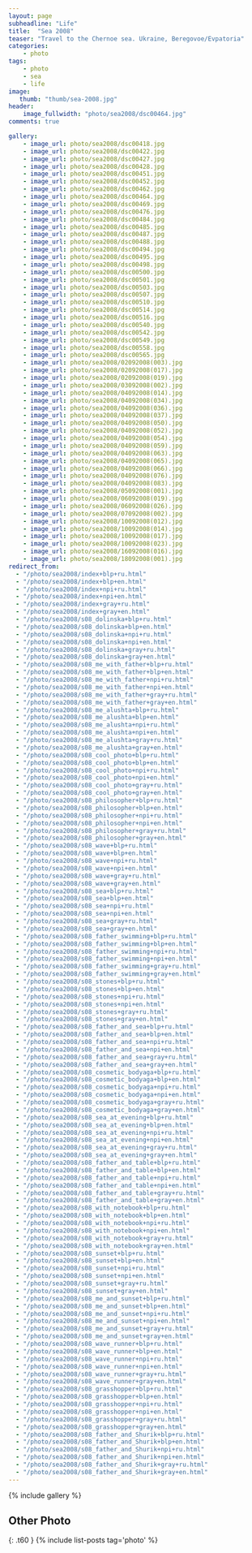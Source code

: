 ```yaml
---
layout: page
subheadline: "Life"
title:  "Sea 2008"
teaser: "Travel to the Chernoe sea. Ukraine, Beregovoe/Evpatoria"
categories:
    - photo
tags:
    - photo
    - sea
    - life
image:
   thumb: "thumb/sea-2008.jpg"
header:
    image_fullwidth: "photo/sea2008/dsc00464.jpg"
comments: true

gallery:
    - image_url: photo/sea2008/dsc00418.jpg
    - image_url: photo/sea2008/dsc00422.jpg
    - image_url: photo/sea2008/dsc00427.jpg
    - image_url: photo/sea2008/dsc00428.jpg
    - image_url: photo/sea2008/dsc00451.jpg
    - image_url: photo/sea2008/dsc00452.jpg
    - image_url: photo/sea2008/dsc00462.jpg
    - image_url: photo/sea2008/dsc00464.jpg
    - image_url: photo/sea2008/dsc00469.jpg
    - image_url: photo/sea2008/dsc00476.jpg
    - image_url: photo/sea2008/dsc00484.jpg
    - image_url: photo/sea2008/dsc00485.jpg
    - image_url: photo/sea2008/dsc00487.jpg
    - image_url: photo/sea2008/dsc00488.jpg
    - image_url: photo/sea2008/dsc00494.jpg
    - image_url: photo/sea2008/dsc00495.jpg
    - image_url: photo/sea2008/dsc00498.jpg
    - image_url: photo/sea2008/dsc00500.jpg
    - image_url: photo/sea2008/dsc00501.jpg
    - image_url: photo/sea2008/dsc00503.jpg
    - image_url: photo/sea2008/dsc00507.jpg
    - image_url: photo/sea2008/dsc00510.jpg
    - image_url: photo/sea2008/dsc00514.jpg
    - image_url: photo/sea2008/dsc00516.jpg
    - image_url: photo/sea2008/dsc00540.jpg
    - image_url: photo/sea2008/dsc00542.jpg
    - image_url: photo/sea2008/dsc00549.jpg
    - image_url: photo/sea2008/dsc00558.jpg
    - image_url: photo/sea2008/dsc00565.jpg
    - image_url: photo/sea2008/02092008(003).jpg
    - image_url: photo/sea2008/02092008(017).jpg
    - image_url: photo/sea2008/02092008(019).jpg
    - image_url: photo/sea2008/03092008(002).jpg
    - image_url: photo/sea2008/04092008(014).jpg
    - image_url: photo/sea2008/04092008(034).jpg
    - image_url: photo/sea2008/04092008(036).jpg
    - image_url: photo/sea2008/04092008(037).jpg
    - image_url: photo/sea2008/04092008(050).jpg
    - image_url: photo/sea2008/04092008(052).jpg
    - image_url: photo/sea2008/04092008(054).jpg
    - image_url: photo/sea2008/04092008(059).jpg
    - image_url: photo/sea2008/04092008(063).jpg
    - image_url: photo/sea2008/04092008(065).jpg
    - image_url: photo/sea2008/04092008(066).jpg
    - image_url: photo/sea2008/04092008(076).jpg
    - image_url: photo/sea2008/04092008(083).jpg
    - image_url: photo/sea2008/05092008(001).jpg
    - image_url: photo/sea2008/06092008(019).jpg
    - image_url: photo/sea2008/06092008(026).jpg
    - image_url: photo/sea2008/07092008(002).jpg
    - image_url: photo/sea2008/10092008(012).jpg
    - image_url: photo/sea2008/10092008(014).jpg
    - image_url: photo/sea2008/10092008(017).jpg
    - image_url: photo/sea2008/10092008(023).jpg
    - image_url: photo/sea2008/16092008(016).jpg
    - image_url: photo/sea2008/18092008(001).jpg
redirect_from:
  - "/photo/sea2008/index+blp+ru.html"
  - "/photo/sea2008/index+blp+en.html"
  - "/photo/sea2008/index+npi+ru.html"
  - "/photo/sea2008/index+npi+en.html"
  - "/photo/sea2008/index+gray+ru.html"
  - "/photo/sea2008/index+gray+en.html"
  - "/photo/sea2008/s08_dolinska+blp+ru.html"
  - "/photo/sea2008/s08_dolinska+blp+en.html"
  - "/photo/sea2008/s08_dolinska+npi+ru.html"
  - "/photo/sea2008/s08_dolinska+npi+en.html"
  - "/photo/sea2008/s08_dolinska+gray+ru.html"
  - "/photo/sea2008/s08_dolinska+gray+en.html"
  - "/photo/sea2008/s08_me_with_father+blp+ru.html"
  - "/photo/sea2008/s08_me_with_father+blp+en.html"
  - "/photo/sea2008/s08_me_with_father+npi+ru.html"
  - "/photo/sea2008/s08_me_with_father+npi+en.html"
  - "/photo/sea2008/s08_me_with_father+gray+ru.html"
  - "/photo/sea2008/s08_me_with_father+gray+en.html"
  - "/photo/sea2008/s08_me_alushta+blp+ru.html"
  - "/photo/sea2008/s08_me_alushta+blp+en.html"
  - "/photo/sea2008/s08_me_alushta+npi+ru.html"
  - "/photo/sea2008/s08_me_alushta+npi+en.html"
  - "/photo/sea2008/s08_me_alushta+gray+ru.html"
  - "/photo/sea2008/s08_me_alushta+gray+en.html"
  - "/photo/sea2008/s08_cool_photo+blp+ru.html"
  - "/photo/sea2008/s08_cool_photo+blp+en.html"
  - "/photo/sea2008/s08_cool_photo+npi+ru.html"
  - "/photo/sea2008/s08_cool_photo+npi+en.html"
  - "/photo/sea2008/s08_cool_photo+gray+ru.html"
  - "/photo/sea2008/s08_cool_photo+gray+en.html"
  - "/photo/sea2008/s08_philosopher+blp+ru.html"
  - "/photo/sea2008/s08_philosopher+blp+en.html"
  - "/photo/sea2008/s08_philosopher+npi+ru.html"
  - "/photo/sea2008/s08_philosopher+npi+en.html"
  - "/photo/sea2008/s08_philosopher+gray+ru.html"
  - "/photo/sea2008/s08_philosopher+gray+en.html"
  - "/photo/sea2008/s08_wave+blp+ru.html"
  - "/photo/sea2008/s08_wave+blp+en.html"
  - "/photo/sea2008/s08_wave+npi+ru.html"
  - "/photo/sea2008/s08_wave+npi+en.html"
  - "/photo/sea2008/s08_wave+gray+ru.html"
  - "/photo/sea2008/s08_wave+gray+en.html"
  - "/photo/sea2008/s08_sea+blp+ru.html"
  - "/photo/sea2008/s08_sea+blp+en.html"
  - "/photo/sea2008/s08_sea+npi+ru.html"
  - "/photo/sea2008/s08_sea+npi+en.html"
  - "/photo/sea2008/s08_sea+gray+ru.html"
  - "/photo/sea2008/s08_sea+gray+en.html"
  - "/photo/sea2008/s08_father_swimming+blp+ru.html"
  - "/photo/sea2008/s08_father_swimming+blp+en.html"
  - "/photo/sea2008/s08_father_swimming+npi+ru.html"
  - "/photo/sea2008/s08_father_swimming+npi+en.html"
  - "/photo/sea2008/s08_father_swimming+gray+ru.html"
  - "/photo/sea2008/s08_father_swimming+gray+en.html"
  - "/photo/sea2008/s08_stones+blp+ru.html"
  - "/photo/sea2008/s08_stones+blp+en.html"
  - "/photo/sea2008/s08_stones+npi+ru.html"
  - "/photo/sea2008/s08_stones+npi+en.html"
  - "/photo/sea2008/s08_stones+gray+ru.html"
  - "/photo/sea2008/s08_stones+gray+en.html"
  - "/photo/sea2008/s08_father_and_sea+blp+ru.html"
  - "/photo/sea2008/s08_father_and_sea+blp+en.html"
  - "/photo/sea2008/s08_father_and_sea+npi+ru.html"
  - "/photo/sea2008/s08_father_and_sea+npi+en.html"
  - "/photo/sea2008/s08_father_and_sea+gray+ru.html"
  - "/photo/sea2008/s08_father_and_sea+gray+en.html"
  - "/photo/sea2008/s08_cosmetic_bodyaga+blp+ru.html"
  - "/photo/sea2008/s08_cosmetic_bodyaga+blp+en.html"
  - "/photo/sea2008/s08_cosmetic_bodyaga+npi+ru.html"
  - "/photo/sea2008/s08_cosmetic_bodyaga+npi+en.html"
  - "/photo/sea2008/s08_cosmetic_bodyaga+gray+ru.html"
  - "/photo/sea2008/s08_cosmetic_bodyaga+gray+en.html"
  - "/photo/sea2008/s08_sea_at_evening+blp+ru.html"
  - "/photo/sea2008/s08_sea_at_evening+blp+en.html"
  - "/photo/sea2008/s08_sea_at_evening+npi+ru.html"
  - "/photo/sea2008/s08_sea_at_evening+npi+en.html"
  - "/photo/sea2008/s08_sea_at_evening+gray+ru.html"
  - "/photo/sea2008/s08_sea_at_evening+gray+en.html"
  - "/photo/sea2008/s08_father_and_table+blp+ru.html"
  - "/photo/sea2008/s08_father_and_table+blp+en.html"
  - "/photo/sea2008/s08_father_and_table+npi+ru.html"
  - "/photo/sea2008/s08_father_and_table+npi+en.html"
  - "/photo/sea2008/s08_father_and_table+gray+ru.html"
  - "/photo/sea2008/s08_father_and_table+gray+en.html"
  - "/photo/sea2008/s08_with_notebook+blp+ru.html"
  - "/photo/sea2008/s08_with_notebook+blp+en.html"
  - "/photo/sea2008/s08_with_notebook+npi+ru.html"
  - "/photo/sea2008/s08_with_notebook+npi+en.html"
  - "/photo/sea2008/s08_with_notebook+gray+ru.html"
  - "/photo/sea2008/s08_with_notebook+gray+en.html"
  - "/photo/sea2008/s08_sunset+blp+ru.html"
  - "/photo/sea2008/s08_sunset+blp+en.html"
  - "/photo/sea2008/s08_sunset+npi+ru.html"
  - "/photo/sea2008/s08_sunset+npi+en.html"
  - "/photo/sea2008/s08_sunset+gray+ru.html"
  - "/photo/sea2008/s08_sunset+gray+en.html"
  - "/photo/sea2008/s08_me_and_sunset+blp+ru.html"
  - "/photo/sea2008/s08_me_and_sunset+blp+en.html"
  - "/photo/sea2008/s08_me_and_sunset+npi+ru.html"
  - "/photo/sea2008/s08_me_and_sunset+npi+en.html"
  - "/photo/sea2008/s08_me_and_sunset+gray+ru.html"
  - "/photo/sea2008/s08_me_and_sunset+gray+en.html"
  - "/photo/sea2008/s08_wave_runner+blp+ru.html"
  - "/photo/sea2008/s08_wave_runner+blp+en.html"
  - "/photo/sea2008/s08_wave_runner+npi+ru.html"
  - "/photo/sea2008/s08_wave_runner+npi+en.html"
  - "/photo/sea2008/s08_wave_runner+gray+ru.html"
  - "/photo/sea2008/s08_wave_runner+gray+en.html"
  - "/photo/sea2008/s08_grasshopper+blp+ru.html"
  - "/photo/sea2008/s08_grasshopper+blp+en.html"
  - "/photo/sea2008/s08_grasshopper+npi+ru.html"
  - "/photo/sea2008/s08_grasshopper+npi+en.html"
  - "/photo/sea2008/s08_grasshopper+gray+ru.html"
  - "/photo/sea2008/s08_grasshopper+gray+en.html"
  - "/photo/sea2008/s08_father_and_Shurik+blp+ru.html"
  - "/photo/sea2008/s08_father_and_Shurik+blp+en.html"
  - "/photo/sea2008/s08_father_and_Shurik+npi+ru.html"
  - "/photo/sea2008/s08_father_and_Shurik+npi+en.html"
  - "/photo/sea2008/s08_father_and_Shurik+gray+ru.html"
  - "/photo/sea2008/s08_father_and_Shurik+gray+en.html"
---
```


{% include gallery %}


## Other Photo
{: .t60 }
{% include list-posts tag='photo' %}
